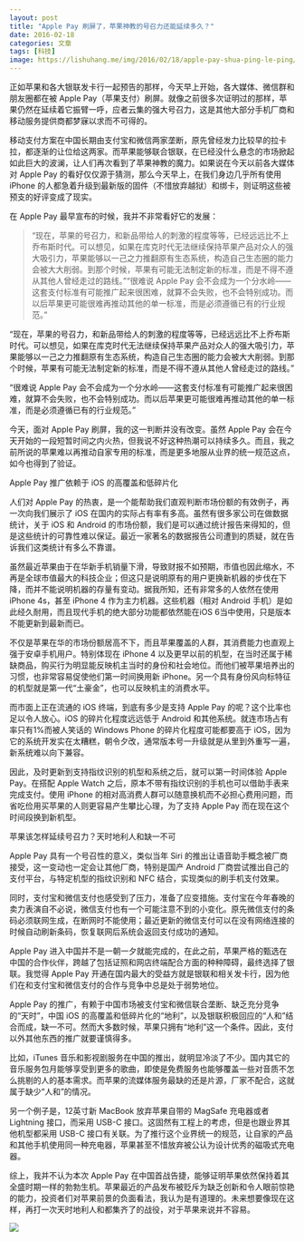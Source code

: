 ```yaml
---
layout: post
title: "Apple Pay 刷屏了，苹果神教的号召力还能延续多久？"
date: 2016-02-18
categories: 文章
tags: [科技]
image: https://lishuhang.me/img/2016/02/18/apple-pay-shua-ping-le-ping/01.png
---
```


正如苹果和各大银联发卡行一起预告的那样，今天早上开始，各大媒体、微信群和朋友圈都在被 Apple Pay（苹果支付）刷屏。就像之前很多次证明过的那样，苹果仍然在延续着它振臂一呼，应者云集的强大号召力，这是其他大部分手机厂商和移动服务提供商都梦寐以求而不可得的。

移动支付方案在中国长期由支付宝和微信两家垄断，原先曾经发力比较早的拉卡拉，都逐渐的让位给这两家。而苹果能够联合银联，在已经没什么悬念的市场掀起如此巨大的波澜，让人们再次看到了苹果神教的魔力。如果说在今天以前各大媒体对 Apple Pay 的看好仅仅源于猜测，那么今天早上，在我们身边几乎所有使用 iPhone 的人都急着升级到最新版的固件（不惜放弃越狱）和绑卡，则证明这些被预支的好评变成了现实。

在 Apple Pay 最早宣布的时候，我并不非常看好它的发展：

> “现在，苹果的号召力，和新品带给人的刺激的程度等等，已经远远比不上乔布斯时代。可以想见，如果在库克时代无法继续保持苹果产品对众人的强大吸引力，苹果能够以一己之力推翻原有生态系统，构造自己生态圈的能力会被大大削弱。到那个时候，苹果有可能无法制定新的标准，而是不得不遵从其他人曾经走过的路线。”“很难说 Apple Pay 会不会成为一个分水岭——这套支付标准有可能推广起来很困难，就算不会失败，也不会特别成功。而以后苹果更可能很难再推动其他的单一标准，而是必须遵循已有的行业规范。”

“现在，苹果的号召力，和新品带给人的刺激的程度等等，已经远远比不上乔布斯时代。可以想见，如果在库克时代无法继续保持苹果产品对众人的强大吸引力，苹果能够以一己之力推翻原有生态系统，构造自己生态圈的能力会被大大削弱。到那个时候，苹果有可能无法制定新的标准，而是不得不遵从其他人曾经走过的路线。”

“很难说 Apple Pay 会不会成为一个分水岭——这套支付标准有可能推广起来很困难，就算不会失败，也不会特别成功。而以后苹果更可能很难再推动其他的单一标准，而是必须遵循已有的行业规范。”

今天，面对 Apple Pay 刷屏，我的这一判断并没有改变。虽然 Apple Pay 会在今天开始的一段短暂时间之内火热，但我说不好这种热潮可以持续多久。而且，我之前所说的苹果难以再推动自家专用的标准，而是更多地服从业界的统一规范这点，如今也得到了验证。

Apple Pay 推广依赖于 iOS 的高覆盖和低碎片化

人们对 Apple Pay 的热衷，是一个能帮助我们直观判断市场份额的有效例子，再一次向我们展示了 iOS 在国内的实际占有率有多高。虽然有很多家公司在做数据统计，关于 iOS 和 Android 的市场份额，我们是可以通过统计报告来得知的，但是这些统计的可靠性难以保证。最近一家著名的数据报告公司遭到的质疑，就在告诉我们这类统计有多么不靠谱。

虽然最近苹果由于在华新手机销量下滑，导致财报不如预期，市值也因此缩水，不再是全球市值最大的科技企业；但这只是说明原有的用户更换新机器的步伐在下降，而并不能说明机器的存量有变动。据我所知，还有非常多的人依然在使用 iPhone 4s，甚至 iPhone 4 作为主力机器。这些机器（相对 Android 手机）是如此经久耐用，而且现代手机的绝大部分功能都依然能在iOS 6当中使用，只是版本不能更新到最新而已。

不仅是苹果在华的市场份额居高不下，而且苹果覆盖的人群，其消费能力也直观上强于安卓手机用户。特别体现在 iPhone 4 以及更早以前的机型，在当时还属于稀缺商品，购买行为明显能反映机主当时的身份和社会地位。而他们被苹果培养出的习惯，也非常容易促使他们第一时间换用新 iPhone。另一个具有身份风向标特征的机型就是第一代“土豪金”，也可以反映机主的消费水平。

而市面上正在流通的 iOS 终端，到底有多少是支持 Apple Pay 的呢？这个比率也足以令人放心。iOS 的碎片化程度远远低于 Android 和其他系统。就连市场占有率只有1%而被人笑话的 Windows Phone 的碎片化程度可能都要高于 iOS，因为它的系统开发实在太糟糕，朝令夕改，通常版本号一升级就是从里到外重写一遍，新系统难以向下兼容。

因此，及时更新到支持指纹识别的机型和系统之后，就可以第一时间体验 Apple Pay。在搭配 Apple Watch 之后，原本不带有指纹识别的手机也可以借助手表来完成支付。使用 iPhone 的相对高消费人群可以随意换机而不必担心费用问题，而省吃俭用买苹果的人则更容易产生攀比心理，为了支持 Apple Pay 而在现在这个时间段换到新机型。

苹果该怎样延续号召力？天时地利人和缺一不可

Apple Pay 具有一个号召性的意义，类似当年 Siri 的推出让语音助手概念被厂商接受，这一变动也一定会让其他厂商，特别是国产 Android 厂商尝试推出自己的支付平台，与特定机型的指纹识别和 NFC 结合，实现类似的刷手机支付效果。

同时，支付宝和微信支付也感受到了压力，准备了应变措施。支付宝在今年春晚的卖力表演自不必说，微信支付也有一个可能注意不到的小变化。原先微信支付的条码必须联网生成，在断网时不能使用；最近更新的微信支付可以在没有网络连接的时候自动刷新条码，恢复联网后系统会返回支付成功的通知。

Apple Pay 进入中国并不是一朝一夕就能完成的，在此之前，苹果严格的甄选在中国的合作伙伴，跨越了包括证照和网店终端配合方面的种种障碍，最终选择了银联。我觉得 Apple Pay 开通在国内最大的受益方就是银联和相关发卡行，因为他们在和支付宝和微信支付的合作与竞争中总是处于弱势地位。

Apple Pay 的推广，有赖于中国市场被支付宝和微信联合垄断、缺乏充分竞争的“天时”，中国 iOS 的高覆盖和低碎片化的“地利”，以及银联积极回应的“人和”结合而成，缺一不可。然而大多数时候，苹果只拥有“地利”这一个条件。因此，支付以外其他东西的推广就要谨慎得多。

比如，iTunes 音乐和影视剧服务在中国的推出，就明显冷淡了不少。国内其它的音乐服务包月能够享受到更多的歌曲，即使是免费服务也能够覆盖一些对音质不怎么挑剔的人的基本需求。而苹果的流媒体服务最缺的还是片源，厂家不配合，这就属于缺少“人和”的情况。

另一个例子是，12英寸新 MacBook 放弃苹果自带的 MagSafe 充电器或者 Lightning 接口，而采用 USB-C 接口。这固然有工程上的考虑，但是也跟业界其他机型都采用 USB-C 接口有关联。为了推行这个业界统一的规范，让自家的产品和其他手机使用同一种充电器，苹果甚至不惜放弃被公认为设计优秀的磁吸式充电器。

综上，我并不认为本次 Apple Pay 在中国首战告捷，能够证明苹果依然保持着其全盛时期一样的勃勃生机。苹果最近的产品发布被贬斥为缺乏创新和令人眼前惊艳的能力，投资者们对苹果前景的负面看法，我认为是有道理的。未来想要像现在这样，再打一次天时地利人和都集齐了的战役，对于苹果来说并不容易。

![](http://mmbiz.qpic.cn/mmbiz/AdRKyBVLoHJcCTNCMaLqeLQWHbMQk4pkFmmxr55LbqCkb01HwkTiaH3ibGMbIuqjTtnqvOKrOuib9dI2wegDuFwWw/0?wx_fmt=jpeg)